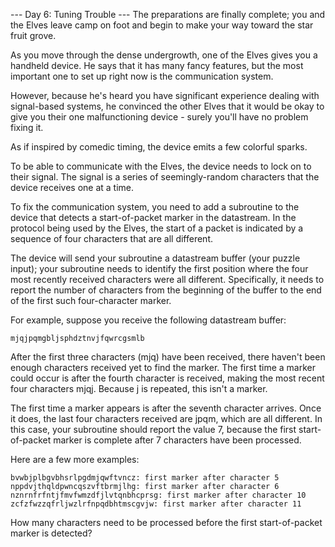 --- Day 6: Tuning Trouble ---
The preparations are finally complete; you and the Elves leave camp on foot and begin to make your way toward the star
fruit grove.

As you move through the dense undergrowth, one of the Elves gives you a handheld device. He says that it has many fancy
features,
but the most important one to set up right now is the communication system.

However, because he's heard you have significant experience dealing with signal-based systems, he convinced the other
Elves that
it would be okay to give you their one malfunctioning device - surely you'll have no problem fixing it.

As if inspired by comedic timing, the device emits a few colorful sparks.

To be able to communicate with the Elves, the device needs to lock on to their signal. The signal is a series of
seemingly-random
characters that the device receives one at a time.

To fix the communication system, you need to add a subroutine to the device that detects a start-of-packet marker in the
datastream.
In the protocol being used by the Elves, the start of a packet is indicated by a sequence of four characters that are
all different.

The device will send your subroutine a datastream buffer (your puzzle input); your subroutine needs to identify the
first position
where the four most recently received characters were all different. Specifically, it needs to report the number of
characters
from the beginning of the buffer to the end of the first such four-character marker.

For example, suppose you receive the following datastream buffer:

`mjqjpqmgbljsphdztnvjfqwrcgsmlb`

After the first three characters (mjq) have been received, there haven't been enough characters received yet to find the
marker.
The first time a marker could occur is after the fourth character is received, making the most recent four characters
mjqj.
Because j is repeated, this isn't a marker.

The first time a marker appears is after the seventh character arrives. Once it does, the last four characters received
are jpqm,
which are all different. In this case, your subroutine should report the value 7, because the first start-of-packet
marker is
complete after 7 characters have been processed.

Here are a few more examples:

```
bvwbjplbgvbhsrlpgdmjqwftvncz: first marker after character 5
nppdvjthqldpwncqszvftbrmjlhg: first marker after character 6
nznrnfrfntjfmvfwmzdfjlvtqnbhcprsg: first marker after character 10
zcfzfwzzqfrljwzlrfnpqdbhtmscgvjw: first marker after character 11
```

How many characters need to be processed before the first start-of-packet marker is detected?